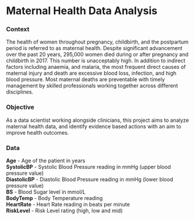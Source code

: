 # Maternal Health Data Analysis

### Context
The health of women throughout pregnancy, childbirth, and the postpartum period is referred to as maternal health. Despite significant advancement over the past 20 years, 
295,000 women died during or after pregnancy and childbirth in 2017. This number is unacceptably high. In addition to indirect factors including anaemia, and malaria, the 
most frequent direct causes of maternal injury and death are excessive blood loss, infection, and high blood pressure. Most maternal deaths are preventable with timely 
management by skilled professionals working together across different disciplines. 

### Objective
As a data scientist working alongside clinicians, this project aims to analyze maternal health data, and identify evidence based actions with an aim to improve health outcomes.  

### Data 

**Age** - Age of the patient in years  
**SystolicBP** - Systolic Blood Pressure reading in mmHg (upper blood pressure value)  
**DiastolicBP** - Diastolic Blood Pressure reading in mmHg (lower blood pressure value)  
**BS** - Blood Sugar level in mmol/L  
**BodyTemp** - Body Temperature reading  
**HeartRate** - Heart Rate reading in beats per minute  
**RiskLevel** - Risk Level rating (high, low and mid)
